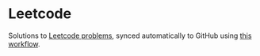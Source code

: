 # Leetcode
Solutions to [Leetcode problems](https://leetcode.com/problemset/all/), synced automatically to GitHub using [this workflow](https://github.com/joshcai/leetcode-sync).
